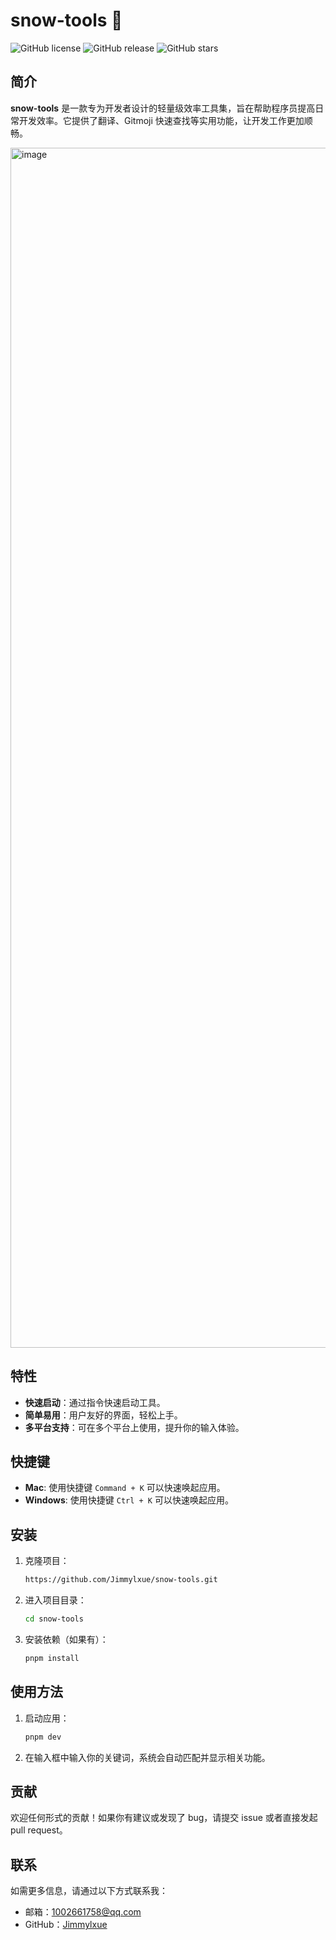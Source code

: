 # snow-tools 🙈

![GitHub license](https://img.shields.io/github/license/yourusername/snow-tools?style=flat-square)
![GitHub release](https://img.shields.io/github/v/release/yourusername/snow-tools?style=flat-square)
![GitHub stars](https://img.shields.io/github/stars/yourusername/snow-tools?style=flat-square)

## 简介

**snow-tools** 是一款专为开发者设计的轻量级效率工具集，旨在帮助程序员提高日常开发效率。它提供了翻译、Gitmoji 快速查找等实用功能，让开发工作更加顺畅。

<img width="1920" alt="image" src="https://github.com/user-attachments/assets/c86ed7d8-4b6b-4794-b5e0-c2d197f86c76" />

## 特性

- **快速启动**：通过指令快速启动工具。
- **简单易用**：用户友好的界面，轻松上手。
- **多平台支持**：可在多个平台上使用，提升你的输入体验。

## 快捷键

- **Mac**: 使用快捷键 `Command + K` 可以快速唤起应用。
- **Windows**: 使用快捷键 `Ctrl + K` 可以快速唤起应用。

## 安装

1. 克隆项目：

   ```bash
   https://github.com/Jimmylxue/snow-tools.git
   ```

2. 进入项目目录：

   ```bash
   cd snow-tools
   ```

3. 安装依赖（如果有）：
   ```bash
   pnpm install
   ```

## 使用方法

1. 启动应用：

   ```bash
   pnpm dev
   ```

2. 在输入框中输入你的关键词，系统会自动匹配并显示相关功能。

## 贡献

欢迎任何形式的贡献！如果你有建议或发现了 bug，请提交 issue 或者直接发起 pull request。

## 联系

如需更多信息，请通过以下方式联系我：

- 邮箱：1002661758@qq.com
- GitHub：[Jimmylxue](https://github.com/Jimmylxue)
